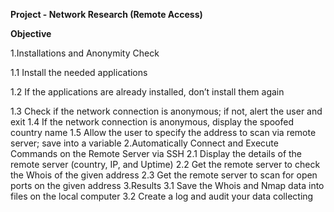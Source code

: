 **Project - Network Research (Remote Access)**

**Objective**

1.Installations and Anonymity Check

1.1 Install the needed applications

1.2 If the applications are already installed, don’t install them again

1.3 Check if the network connection is anonymous; if not, alert the user and exit
1.4 If the network connection is anonymous, display the spoofed country name
1.5 Allow the user to specify the address to scan via remote server; save into a variable
2.Automatically Connect and Execute Commands on the Remote Server via SSH
2.1 Display the details of the remote server (country, IP, and Uptime)
2.2 Get the remote server to check the Whois of the given address
2.3 Get the remote server to scan for open ports on the given address
3.Results
3.1 Save the Whois and Nmap data into files on the local computer
3.2 Create a log and audit your data collecting
